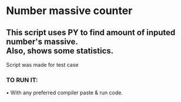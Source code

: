 Number massive counter
====
This script uses PY to find amount of inputed number's massive. <br>
Also, shows some statistics.
----
Script was made for test case <br>

### TO RUN IT: <br>
• With any preferred compiler paste & run code. 
